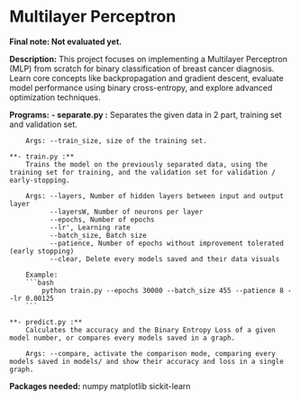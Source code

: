 # Multilayer Perceptron

**Final note: Not evaluated yet.**


**Description:**
    This project focuses on implementing a Multilayer Perceptron (MLP) from scratch for binary classification of breast cancer diagnosis.
    Learn core concepts like backpropagation and gradient descent, evaluate model performance using binary cross-entropy, and explore advanced optimization techniques.


**Programs:**
    **- separate.py :**
        Separates the given data in 2 part, training set and validation set.

        Args: --train_size, size of the training set.

    **- train.py :**
        Trains the model on the previously separated data, using the training set for training, and the validation set for validation / early-stopping.

        Args: --layers, Number of hidden layers between input and output layer
              --layersW, Number of neurons per layer
              --epochs, Number of epochs
              --lr', Learning rate
              --batch_size, Batch size
              --patience, Number of epochs without improvement tolerated (early stopping)
              --clear, Delete every models saved and their data visuals
        
        Example: 
        ```bash
            python train.py --epochs 30000 --batch_size 455 --patience 8 --lr 0.00125 
        ```
    
    **- predict.py :**
        Calculates the accuracy and the Binary Entropy Loss of a given model number, or compares every models saved in a graph.

        Args: --compare, activate the comparison mode, comparing every models saved in models/ and show their accuracy and loss in a single graph.
    

**Packages needed:**
    numpy
    matplotlib
    sickit-learn
